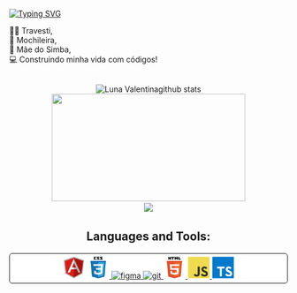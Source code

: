 
[![Typing SVG](https://readme-typing-svg.herokuapp.com/?color=D11C92&size=35&center=true&vCenter=true&width=1000&lines=Olá,+meu+nome+é+Luna+Valentina;Sejam+Bem-vinde!;Devenvolvedora+Frontend:%29)](https://git.io/typing-svg)

<p> 🏳‍⚧ Travesti,
<br>
🎒 Mochileira,
<br>
🐶 Mãe do Simba,
<br>
💻 Construindo minha vida com códigos! </p>
  
<br>
<div align="center">
  <img width="400px" height="195px" src="https://github-readme-stats.vercel.app/api?username=lunasemfronteiras&show_icons=true&count_private=true&hide_border=true&theme=radical" alt="Luna Valentinagithub stats" /> 
  <img width="350px" height="195px" src="https://github-readme-stats.vercel.app/api/top-langs/?username=lunasemfronteiras&layout=compact&hide_border=true&theme=radical" />
  
  <div align="center">
  <a href="https://www.linkedin.com/in/lunasemfronteiras/" target="_blank"><img src="https://img.shields.io/badge/LinkedIn-C71585?style=for-the-badge&logo=linkedin&logoColor=white" target="_blank"></a>
  
<h2 align="center">Languages and Tools:</h2>
<p align="center" style="background-color: white; border-radius: 5px; border: 1px solid; padding: 5px"> <a href="https://angular.io/" target="_blank"> 
  <img src="https://raw.githubusercontent.com/devicons/devicon/master/icons/angularjs/angularjs-original.svg"  alt="angularjs" width="40" height="40"/></a> 
  <a href="https://www.w3schools.com/css/" target="_blank"> <img src="https://raw.githubusercontent.com/devicons/devicon/master/icons/css3/css3-original-wordmark.svg" alt="css3" width="40" height="40"/> </a> 
  <a href="https://www.figma.com/" target="_blank"> <img src="https://www.vectorlogo.zone/logos/figma/figma-icon.svg" alt="figma" width="40" height="40"/> </a> 
  <a href="https://git-scm.com/" target="_blank"> <img src="https://www.vectorlogo.zone/logos/git-scm/git-scm-icon.svg" alt="git" width="40" height="40"/> </a> 
  <a href="https://www.w3.org/html/" target="_blank"> <img src="https://raw.githubusercontent.com/devicons/devicon/master/icons/html5/html5-original-wordmark.svg" alt="html5" width="40" height="40"/> </a> 
  <a href="https://developer.mozilla.org/en-US/docs/Web/JavaScript" target="_blank"> <img src="https://raw.githubusercontent.com/devicons/devicon/master/icons/javascript/javascript-original.svg" alt="javascript" width="40" height="40"/> </a>   
<a href="https://www.typescriptlang.org/" target="_blank"> <img src="https://raw.githubusercontent.com/devicons/devicon/master/icons/typescript/typescript-original.svg" alt="typescript" width="40" height="40"/> </a> </p>

  
